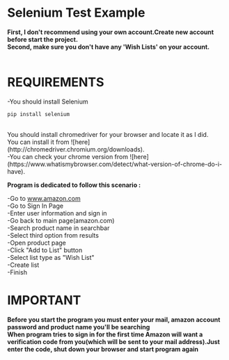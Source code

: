 # Selenium Test Example
**First, I don't recommend using your own account.Create new account before start the project.**<br>
**Second, make sure you don't have any 'Wish Lists' on your account.**<br><br>
# REQUIREMENTS<br>
-You should install Selenium<br>
```
pip install selenium
```
<br>
You should install chromedriver for your browser and locate it as I did. <br>
You can install it from ![here](http://chromedriver.chromium.org/downloads). <br>
-You can check your chrome version from ![here](https://www.whatismybrowser.com/detect/what-version-of-chrome-do-i-have). <br>

**Program is dedicated to follow this scenario :**<br>

-Go to www.amazon.com<br>
-Go to Sign In Page<br>
-Enter user information and sign in<br>
-Go back to main page(amazon.com)<br>
-Search product name in searchbar<br>
-Select third option from results<br>
-Open product page<br>
-Click "Add to List" button<br>
-Select list type as "Wish List"<br>
-Create list<br>
-Finish<br>

# IMPORTANT<br>

**Before you start the program you must enter your mail, amazon account password and product name you'll be searching**<br>
**When program tries to sign in for the first time Amazon will want a verification code from you(which will be sent to your mail address).Just enter the code, shut down your browser and start program again**<br>
